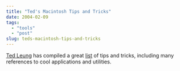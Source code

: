 ```yaml
---
title: "Ted's Macintosh Tips and Tricks"
date: 2004-02-09
tags: 
  - "tools"
  - "post"
slug: teds-macintosh-tips-and-tricks
---
```


[Ted Leung](http://www.sauria.com/blog/2004/02/08#812) has compiled a great [list](http://www.sauria.com/blog/articles/mac-tips-and-tricks.html) of tips and tricks, including many references to cool applications and utilities.
